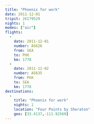 ```yaml
---
title: "Phoenix for work"
date: 2011-12-01
tripit: 26179529
nights: 1
modes: ["air"]
flights:
  -
    date: 2011-12-01
    number: AS626
    from: SEA
    to: PHX
    km: 1778
  -
    date: 2011-12-02
    number: AS635
    from: PHX
    to: SEA
    km: 1778
destinations:
  -
    title: "Phoenix for work"
    nights: 1
    location: "Four Points by Sheraton"
    geo: [33.4137,-111.92569]
---
```



